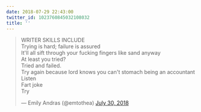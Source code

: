 ```yaml
---
date: 2018-07-29 22:43:00
twitter_id: 1023760845032108032
title: ''
---
```


<blockquote class="twitter-tweet"><p lang="en" dir="ltr">WRITER SKILLS INCLUDE<br>Trying is hard; failure is assured<br>It&#39;ll all sift through your fucking fingers like sand anyway<br>At least you tried?<br>Tried and failed.<br>Try again because lord knows you can&#39;t stomach being an accountant<br>Listen<br>Fart joke<br>Try</p>&mdash; Emily Andras (@emtothea) <a href="https://twitter.com/emtothea/status/1023759794199556097?ref_src=twsrc%5Etfw">July 30, 2018</a></blockquote>
<script async src="https://platform.twitter.com/widgets.js" charset="utf-8"></script>
